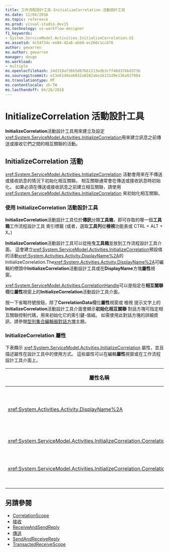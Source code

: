 ```yaml
---
title: 工作流程設計工具-InitializeCorrelation 活動設計工具
ms.date: 11/04/2016
ms.topic: reference
ms.prod: visual-studio-dev15
ms.technology: vs-workflow-designer
f1_keywords:
- System.ServiceModel.Activities.InitializeCorrelation.UI
ms.assetid: 4c54f34c-ee84-42a6-abb0-ec260c1ccb76
author: gewarren
ms.author: gewarren
manager: douge
ms.workload:
- multiple
ms.openlocfilehash: 24d319af36b5d07661213edb3cff48d376bd3736
ms.sourcegitcommit: e13e61ddea6032a8282abe16131d9e136a927984
ms.translationtype: MT
ms.contentlocale: zh-TW
ms.lasthandoff: 04/26/2018
---
```

# <a name="initializecorrelation-activity-designer"></a>InitializeCorrelation 活動設計工具

**InitializeCorrelation**活動設計工具用來建立及設定<xref:System.ServiceModel.Activities.InitializeCorrelation>用來建立訊息之前傳送或接收它們之間的相互關聯的活動。

## <a name="the-initializecorrelation-activity"></a>InitializeCorrelation 活動

<xref:System.ServiceModel.Activities.InitializeCorrelation> 活動會用來在不傳送或接收訊息的情況下初始化相互關聯。 相互關聯通常會在傳送或接收訊息時初始化。 如果必須在傳送或接收訊息之前建立相互關聯，請使用 <xref:System.ServiceModel.Activities.InitializeCorrelation> 來初始化相互關聯。

### <a name="using-the-initializecorrelation-activity-designer"></a>使用 InitializeCorrelation 活動設計工具
 **InitializeCorrelation**活動設計工具位於**傳訊**分類**工具箱**，即可存取的哪一個**工具箱**工作流程設計工具 索引標籤 (或者，選取**工具列**從**檢視**功能表或 CTRL + ALT + X。)

 **InitializeCorrelation**活動設計工具可以從拖曳**工具箱**並放到工作流程設計工具介面。 這會建立<xref:System.ServiceModel.Activities.InitializeCorrelation>預設值的活動<xref:System.Activities.Activity.DisplayName%2A>的 InitializeCorrelation.The<xref:System.Activities.Activity.DisplayName%2A>可編輯的標頭中**InitializeCorrelation**活動設計工具或在**DisplayName**方塊**屬性**視窗。

 <xref:System.ServiceModel.Activities.CorrelationHandle>可以是指定在**相互關聯**欄位**屬性**視窗上的**InitializeCorrelation**活動設計工具介面。

 按一下省略符號按鈕，除了**CorrelationData**欄位**屬性**視窗或 檢視 提示文字上的**InitializeCorrelation**活動設計工具介面會顯示**初始化相互關聯** 對話方塊可指定相互關聯控制代碼，用來初始化它的索引鍵-值組。 如需使用此對話方塊的詳細資訊，請參閱[型別集合編輯器對話方塊](../workflow-designer/type-collection-editor-dialog-box.md)主題。

### <a name="the-initializecorrelation-properties"></a>InitializeCorrelation 屬性
 下表顯示 <xref:System.ServiceModel.Activities.InitializeCorrelation> 屬性，並且描述屬性在設計工具中的使用方式。 這些屬性可以在編輯**屬性**視窗或在工作流程設計工具介面上。

|屬性名稱|必要項|使用方式|
|-------------------|--------------|-----------|
|<xref:System.Activities.Activity.DisplayName%2A>|False|<xref:System.ServiceModel.Activities.InitializeCorrelation> 活動的易記名稱。 預設值為 InitializeCorrelation。<br /><br /> 雖然不是必須使用非預設值做為易記 <xref:System.Activities.Activity.DisplayName%2A>，但建議您盡量使用這類型的值。|
|<xref:System.ServiceModel.Activities.InitializeCorrelation.Correlation%2A>|False|用於與相互關聯中工作流程活動相關聯的 <xref:System.ServiceModel.Activities.CorrelationHandle>。|
|<xref:System.ServiceModel.Activities.InitializeCorrelation.CorrelationData%2A>|False|相互關聯資料的字典，該字典會使訊息與工作流程執行個體產生關聯。<br /><br /> 使用**初始化相互關聯**對話方塊來設定<xref:System.ServiceModel.Activities.InitializeCorrelation.CorrelationData%2A>。 如需有關使用此對話方塊，請參閱[型別集合編輯器對話方塊](../workflow-designer/type-collection-editor-dialog-box.md)主題。|

## <a name="see-also"></a>另請參閱

- [CorrelationScope](../workflow-designer/correlationscope-activity-designer.md)
- [接收](../workflow-designer/receive-activity-designer.md)
- [ReceiveAndSendReply](../workflow-designer/receiveandsendreply-template-designer.md)
- [傳送](../workflow-designer/send-activity-designer.md)
- [SendAndReceiveReply](../workflow-designer/sendandreceivereply-template-designer.md)
- [TransactedReceiveScope](../workflow-designer/transactedreceivescope-activity-designer.md)